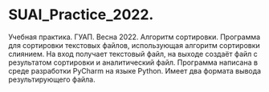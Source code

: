 # SUAI_Practice_2022.
Учебная практика. ГУАП. Весна 2022. Алгоритм сортировки.
Программа для сортировки текстовых файлов, использующая алгоритм сортировки слиянием. На вход получает текстовый файл, на выходе создаёт файл с результатом сортировки и аналитический файл. Программа написана в среде разработки PyCharm на языке Python. Имеет два формата вывода результирующего файла.
